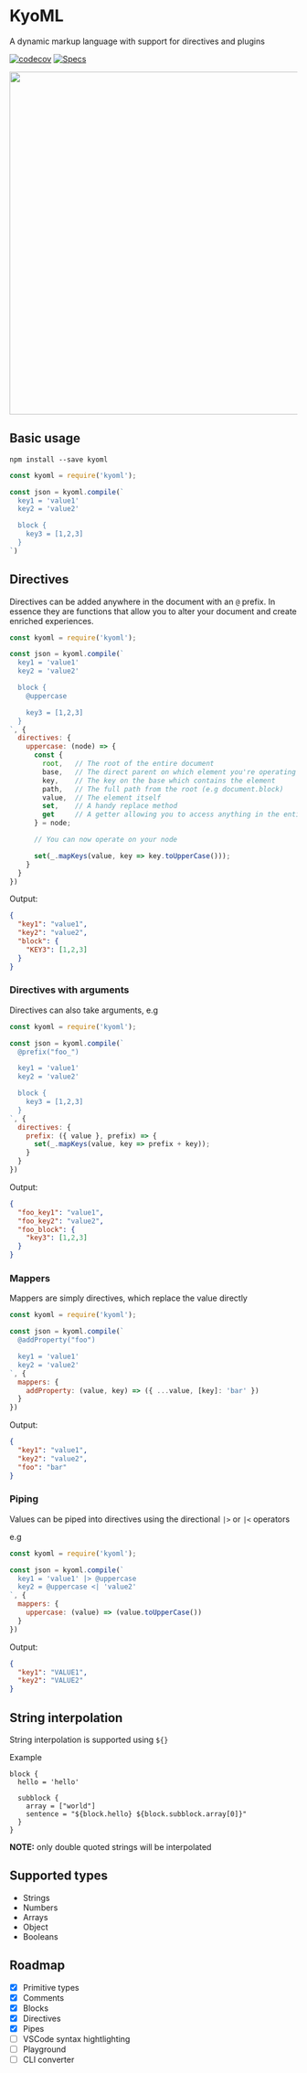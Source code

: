 # KyoML

A dynamic markup language with support for directives and plugins

[![codecov](https://codecov.io/gh/kyoml/kyoml/branch/main/graph/badge.svg?token=MLZAZ3W7BK)](https://codecov.io/gh/kyoml/kyoml)
[![Specs](https://github.com/kyoml/kyoml/actions/workflows/specs.yml/badge.svg)](https://github.com/kyoml/kyoml/actions/workflows/specs.yml)

<img src="https://github.com/kyoml/kyoml/blob/main/resources/preview_carbon.png?raw=true" width="600">

## Basic usage

`npm install --save kyoml`

```javascript
const kyoml = require('kyoml');

const json = kyoml.compile(`
  key1 = 'value1'
  key2 = 'value2'

  block {
    key3 = [1,2,3]
  }
`)
```

## Directives

Directives can be added anywhere in the document with an `@` prefix. In essence they are functions that allow you to alter your document and create enriched experiences.

```javascript
const kyoml = require('kyoml');

const json = kyoml.compile(`
  key1 = 'value1'
  key2 = 'value2'

  block {
    @uppercase

    key3 = [1,2,3]
  }
`, {
  directives: {
    uppercase: (node) => {
      const {
        root,   // The root of the entire document
        base,   // The direct parent on which element you're operating on is
        key,    // The key on the base which contains the element
        path,   // The full path from the root (e.g document.block)
        value,  // The element itself
        set,    // A handy replace method
        get     // A getter allowing you to access anything in the entire document
      } = node;

      // You can now operate on your node

      set(_.mapKeys(value, key => key.toUpperCase()));
    }
  }
})
```

Output:

```json
{
  "key1": "value1",
  "key2": "value2",
  "block": {
    "KEY3": [1,2,3]
  }
}
```

### Directives with arguments

Directives can also take arguments, e.g


```javascript
const kyoml = require('kyoml');

const json = kyoml.compile(`
  @prefix("foo_")

  key1 = 'value1'
  key2 = 'value2'

  block {
    key3 = [1,2,3]
  }
`, {
  directives: {
    prefix: ({ value }, prefix) => {
      set(_.mapKeys(value, key => prefix + key));
    }
  }
})
```

Output:

```json
{
  "foo_key1": "value1",
  "foo_key2": "value2",
  "foo_block": {
    "key3": [1,2,3]
  }
}
```

### Mappers

Mappers are simply directives, which replace the value directly

```javascript
const kyoml = require('kyoml');

const json = kyoml.compile(`
  @addProperty("foo")

  key1 = 'value1'
  key2 = 'value2'
`, {
  mappers: {
    addProperty: (value, key) => ({ ...value, [key]: 'bar' })
  }
})
```

Output:

```json
{
  "key1": "value1",
  "key2": "value2",
  "foo": "bar"
}
```

### Piping

Values can be piped into directives using the directional `|>` or `|<` operators

e.g

```javascript
const kyoml = require('kyoml');

const json = kyoml.compile(`
  key1 = 'value1' |> @uppercase
  key2 = @uppercase <| 'value2'
`, {
  mappers: {
    uppercase: (value) => (value.toUpperCase())
  }
})
```

Output:

```json
{
  "key1": "VALUE1",
  "key2": "VALUE2"
}
```

## String interpolation

String interpolation is supported using `${}`

Example

```kyoml
block {
  hello = 'hello'

  subblock {
    array = ["world"]
    sentence = "${block.hello} ${block.subblock.array[0]}"
  }
}
```

**NOTE:** only double quoted strings will be interpolated

## Supported types

- Strings
- Numbers
- Arrays
- Object
- Booleans
## Roadmap

- [x] Primitive types
- [x] Comments
- [x] Blocks
- [x] Directives
- [x] Pipes
- [ ] VSCode syntax hightlighting
- [ ] Playground
- [ ] CLI converter
